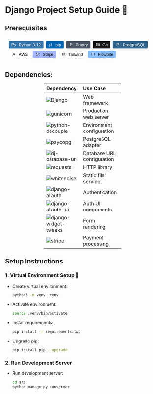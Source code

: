# Django Project Setup Guide 🚀

## Prerequisites
<div style="display: flex; flex-wrap: wrap; gap: 0.5rem; padding: 0.75rem; border-radius: 4px;">
  <button style="display: inline-flex; align-items: center; gap: 0.5rem; padding: 0.25rem 0.5rem; border: none; border-radius: 3px; font-size: 0.85rem; font-weight: 500; cursor: pointer; transition: all 0.2s ease; color: white; background: #3776AB;">
    <img src="https://cdn.jsdelivr.net/gh/devicons/devicon/icons/python/python-original.svg" alt="Python" style="width: 16px; height: 16px;" />
    Python 3.12
  </button>
  <button style="display: inline-flex; align-items: center; gap: 0.5rem; padding: 0.25rem 0.5rem; border: none; border-radius: 3px; font-size: 0.85rem; font-weight: 500; cursor: pointer; transition: all 0.2s ease; color: white; background: #0066B3;">
    <img src="https://cdn.jsdelivr.net/gh/devicons/devicon/icons/python/python-plain.svg" alt="pip" style="width: 16px; height: 16px;" />
    pip
  </button>
  <button style="display: inline-flex; align-items: center; gap: 0.5rem; padding: 0.25rem 0.5rem; border: none; border-radius: 3px; font-size: 0.85rem; font-weight: 500; cursor: pointer; transition: all 0.2s ease; color: white; background: #4B5563;">
    <img src="https://python-poetry.org/images/logo-origami.svg" alt="Poetry" style="width: 16px; height: 16px;" />
    Poetry
  </button>
  <button style="display: inline-flex; align-items: center; gap: 0.5rem; padding: 0.25rem 0.5rem; border: none; border-radius: 3px; font-size: 0.85rem; font-weight: 500; cursor: pointer; transition: all 0.2s ease; color: white; background: #171515;">
    <img src="https://cdn.jsdelivr.net/gh/devicons/devicon/icons/git/git-original.svg" alt="Git" style="width: 16px; height: 16px;" />
    Git
  </button>
  <button style="display: inline-flex; align-items: center; gap: 0.5rem; padding: 0.25rem 0.5rem; border: none; border-radius: 3px; font-size: 0.85rem; font-weight: 500; cursor: pointer; transition: all 0.2s ease; color: white; background: #32648C;">
    <img src="https://cdn.jsdelivr.net/gh/devicons/devicon/icons/postgresql/postgresql-original.svg" alt="PostgreSQL" style="width: 16px; height: 16px;" />
    PostgreSQL
  </button>
  <button style="display: inline-flex; align-items: center; gap: 0.5rem; padding: 0.25rem 0.5rem; border: none; border-radius: 3px; font-size: 0.85rem; font-weight: 500; cursor: pointer; transition: all 0.2s ease; color: black; background: white;">
    <img src="https://cdn.jsdelivr.net/gh/devicons/devicon/icons/amazonwebservices/amazonwebservices-original-wordmark.svg" alt="AWS" style="width: 16px; height: 16px;" />
    AWS
  </button>
  <button style="display: inline-flex; align-items: center; gap: 0.5rem; padding: 0.25rem 0.5rem; border: none; border-radius: 3px; font-size: 0.85rem; font-weight: 500; cursor: pointer; transition: all 0.2s ease; color: black; background: #a4b6ff;">
    <img src="https://cdn.worldvectorlogo.com/logos/stripe-3.svg" alt="Stripe" style="width: 16px; height: 16px;" />
    Stripe
  </button>
  <button style="display: inline-flex; align-items: center; gap: 0.5rem; padding: 0.25rem 0.5rem; border: none; border-radius: 3px; font-size: 0.85rem; font-weight: 500; cursor: pointer; transition: all 0.2s ease; color: black; background: white;">
    <img src="https://upload.wikimedia.org/wikipedia/commons/d/d5/Tailwind_CSS_Logo.svg" alt="Tailwind" style="width: 16px; height: 16px;" />
    Tailwind
  </button>
  <button style="display: inline-flex; align-items: center; gap: 0.5rem; padding: 0.25rem 0.5rem; border: none; border-radius: 3px; font-size: 0.85rem; font-weight: 500; cursor: pointer; transition: all 0.2s ease; color: black; background: #8BBFFF;">
    <img src="https://flowbite.com/docs/images/logo.svg" alt="Flowbite" style="width: 16px; height: 16px;" />
    Flowbite
  </button>
</div>

## Dependencies:
<div align="center">

<div style="width: 50%; margin: 0 auto;">

| Dependency | Use Case |
|:----------|:---------|
| ![Django](https://img.shields.io/badge/Django-092E20?style=flat&logo=django&logoColor=white) | Web framework |
| ![gunicorn](https://img.shields.io/badge/gunicorn-499848?style=flat&logo=gunicorn&logoColor=white) | Production web server |
| ![python-decouple](https://img.shields.io/badge/python--decouple-3776AB?style=flat&logo=python&logoColor=white) | Environment configuration |
| ![psycopg](https://img.shields.io/badge/psycopg-336791?style=flat&logo=postgresql&logoColor=white) | PostgreSQL adapter |
| ![dj-database-url](https://img.shields.io/badge/dj--database--url-003545?style=flat&logo=django&logoColor=white) | Database URL configuration |
| ![requests](https://img.shields.io/badge/requests-3776AB?style=flat&logo=python&logoColor=white) | HTTP library |
| ![whitenoise](https://img.shields.io/badge/whitenoise-000000?style=flat&logo=python&logoColor=white) | Static file serving |
| ![django-allauth](https://img.shields.io/badge/django--allauth-092E20?style=flat&logo=django&logoColor=white) | Authentication |
| ![django-allauth-ui](https://img.shields.io/badge/django--allauth--ui-092E20?style=flat&logo=django&logoColor=white) | Auth UI components |
| ![django-widget-tweaks](https://img.shields.io/badge/django--widget--tweaks-092E20?style=flat&logo=django&logoColor=white) | Form rendering |
| ![stripe](https://img.shields.io/badge/stripe-008CDD?style=flat&logo=stripe&logoColor=white) | Payment processing |

</div>

</div>

## Setup Instructions

### 1. Virtual Environment Setup 🔧
- Create virtual environment:
  ```bash
  python3 -m venv .venv
  ```
- Activate environment:
  ```bash
  source .venv/bin/activate
  ```
- Install requirements:
  ```bash
  pip install -r requirements.txt
  ```
- Upgrade pip:
  ```bash
  pip install pip --upgrade
  ```

### 2. Run Development Server
- Run development server:
  ```bash
  cd src
  python manage.py runserver
  ```